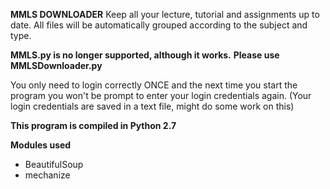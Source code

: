 **MMLS DOWNLOADER**
Keep all your lecture, tutorial and assignments up to date.
All files will be automatically grouped according to the subject and type.

**MMLS.py is no longer supported, although it works.**
**Please use MMLSDownloader.py**

You only need to login correctly ONCE and the next time you start the program you won't be prompt to enter your login credentials again.
(Your login credentials are saved in a text file, might do some work on this)

**This program is compiled in Python 2.7** 

**Modules used**
* BeautifulSoup
* mechanize